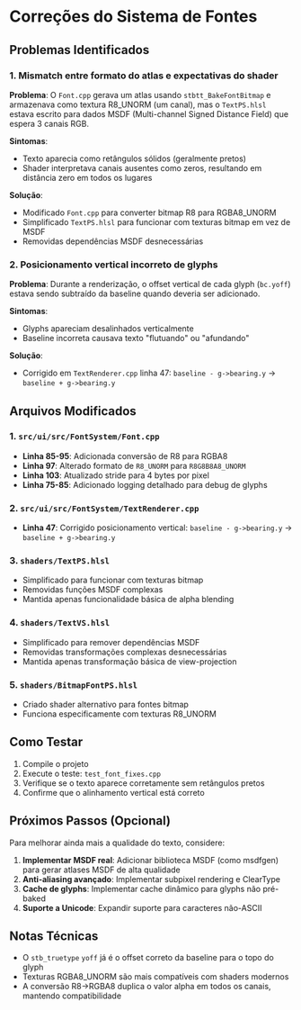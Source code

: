# Correções do Sistema de Fontes

## Problemas Identificados

### 1. Mismatch entre formato do atlas e expectativas do shader

**Problema**: O `Font.cpp` gerava um atlas usando `stbtt_BakeFontBitmap` e armazenava como textura R8_UNORM (um canal), mas o `TextPS.hlsl` estava escrito para dados MSDF (Multi-channel Signed Distance Field) que espera 3 canais RGB.

**Sintomas**: 
- Texto aparecia como retângulos sólidos (geralmente pretos)
- Shader interpretava canais ausentes como zeros, resultando em distância zero em todos os lugares

**Solução**:
- Modificado `Font.cpp` para converter bitmap R8 para RGBA8_UNORM
- Simplificado `TextPS.hlsl` para funcionar com texturas bitmap em vez de MSDF
- Removidas dependências MSDF desnecessárias

### 2. Posicionamento vertical incorreto de glyphs

**Problema**: Durante a renderização, o offset vertical de cada glyph (`bc.yoff`) estava sendo subtraído da baseline quando deveria ser adicionado.

**Sintomas**:
- Glyphs apareciam desalinhados verticalmente
- Baseline incorreta causava texto "flutuando" ou "afundando"

**Solução**:
- Corrigido em `TextRenderer.cpp` linha 47: `baseline - g->bearing.y` → `baseline + g->bearing.y`

## Arquivos Modificados

### 1. `src/ui/src/FontSystem/Font.cpp`
- **Linha 85-95**: Adicionada conversão de R8 para RGBA8
- **Linha 97**: Alterado formato de `R8_UNORM` para `R8G8B8A8_UNORM`
- **Linha 103**: Atualizado stride para 4 bytes por pixel
- **Linha 75-85**: Adicionado logging detalhado para debug de glyphs

### 2. `src/ui/src/FontSystem/TextRenderer.cpp`
- **Linha 47**: Corrigido posicionamento vertical: `baseline - g->bearing.y` → `baseline + g->bearing.y`

### 3. `shaders/TextPS.hlsl`
- Simplificado para funcionar com texturas bitmap
- Removidas funções MSDF complexas
- Mantida apenas funcionalidade básica de alpha blending

### 4. `shaders/TextVS.hlsl`
- Simplificado para remover dependências MSDF
- Removidas transformações complexas desnecessárias
- Mantida apenas transformação básica de view-projection

### 5. `shaders/BitmapFontPS.hlsl`
- Criado shader alternativo para fontes bitmap
- Funciona especificamente com texturas R8_UNORM

## Como Testar

1. Compile o projeto
2. Execute o teste: `test_font_fixes.cpp`
3. Verifique se o texto aparece corretamente sem retângulos pretos
4. Confirme que o alinhamento vertical está correto

## Próximos Passos (Opcional)

Para melhorar ainda mais a qualidade do texto, considere:

1. **Implementar MSDF real**: Adicionar biblioteca MSDF (como msdfgen) para gerar atlases MSDF de alta qualidade
2. **Anti-aliasing avançado**: Implementar subpixel rendering e ClearType
3. **Cache de glyphs**: Implementar cache dinâmico para glyphs não pré-baked
4. **Suporte a Unicode**: Expandir suporte para caracteres não-ASCII

## Notas Técnicas

- O `stb_truetype` `yoff` já é o offset correto da baseline para o topo do glyph
- Texturas RGBA8_UNORM são mais compatíveis com shaders modernos
- A conversão R8→RGBA8 duplica o valor alpha em todos os canais, mantendo compatibilidade 